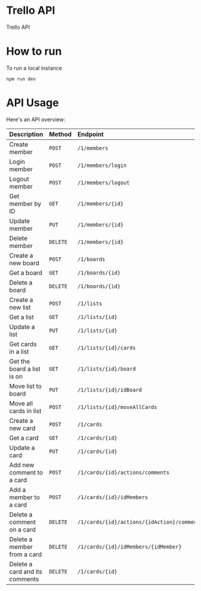 # Trello API

Trello API

# How to run

To run a local instance

    npm run dev

# API Usage

Here's an API overview:

| Description                    | Method   | Endpoint                                    |
| :----------------------------- | :------- | :------------------------------------------ |
| Create member                  | `POST`   | `/1/members`                                |
| Login member                   | `POST`   | `/1/members/login`                          |
| Logout member                  | `POST`   | `/1/members/logout`                         |
| Get member by ID               | `GET`    | `/1/members/{id}`                           |
| Update member                  | `PUT`    | `/1/members/{id}`                           |
| Delete member                  | `DELETE` | `/1/members/{id}`                           |
| Create a new board             | `POST`   | `/1/boards`                                 |
| Get a board                    | `GET`    | `/1/boards/{id}`                            |
| Delete a board                 | `DELETE` | `/1/boards/{id}`                            |
| Create a new list              | `POST`   | `/1/lists`                                  |
| Get a list                     | `GET`    | `/1/lists/{id}`                             |
| Update a list                  | `PUT`    | `/1/lists/{id}`                             |
| Get cards in a list            | `GET`    | `/1/lists/{id}/cards`                       |
| Get the board a list is on     | `GET`    | `/1/lists/{id}/board`                       |
| Move list to board             | `PUT`    | `/1/lists/{id}/idBoard`                     |
| Move all cards in list         | `POST`   | `/1/lists/{id}/moveAllCards`                |
| Create a new card              | `POST`   | `/1/cards`                                  |
| Get a card                     | `GET`    | `/1/cards/{id}`                             |
| Update a card                  | `PUT`    | `/1/cards/{id}`                             |
| Add new comment to a card      | `POST`   | `/1/cards/{id}/actions/comments`            |
| Add a member to a card         | `POST`   | `/1/cards/{id}/idMembers`                   |
| Delete a comment on a card     | `DELETE` | `/1/cards/{id}/actions/{idAction}/comments` |
| Delete a member from a card    | `DELETE` | `/1/cards/{id}/idMembers/{idMember}`        |
| Delete a card and its comments | `DELETE` | `/1/cards/{id}`                             |
